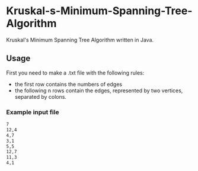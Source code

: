 # Kruskal-s-Minimum-Spanning-Tree-Algorithm
Kruskal's Minimum Spanning Tree Algorithm written in Java.

## Usage
First you need to make a .txt file with the following rules:

- the first row contains the numbers of edges
- the following n rows contain the edges, represented by two vertices, separated by colons.

### Example input file
```sh
7
12,4
4,7
3,1
5,5
12,7
11,3
4,1
```

